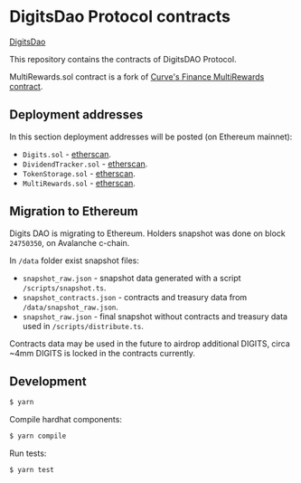 # DigitsDao Protocol contracts

[DigitsDao](https://www.digitsdao.finance)

This repository contains the contracts of DigitsDAO Protocol.

MultiRewards.sol contract is a fork of [Curve's Finance MultiRewards contract](https://github.com/curvefi/multi-rewards/blob/master/contracts/MultiRewards.sol).

## Deployment addresses

In this section deployment addresses will be posted (on Ethereum mainnet):

- `Digits.sol` - [etherscan]().
- `DividendTracker.sol` - [etherscan]().
- `TokenStorage.sol` - [etherscan]().
- `MultiRewards.sol` - [etherscan]().

## Migration to Ethereum

Digits DAO is migrating to Ethereum. 
Holders snapshot was done on block `24750350`, on Avalanche c-chain.

In `/data` folder exist snapshot files:
- `snapshot_raw.json` - snapshot data generated with a script `/scripts/snapshot.ts`.
- `snapshot_contracts.json` - contracts and treasury data from `/data/snapshot_raw.json`.
- `snapshot_raw.json` - final snapshot without contracts and treasury data used in `/scripts/distribute.ts`.

Contracts data may be used in the future to airdrop additional DIGITS, circa ~4mm DIGITS is locked in the contracts currently.

## Development

```sh
$ yarn
```

Compile hardhat components:

```sh
$ yarn compile
```

Run tests:

```sh
$ yarn test
```